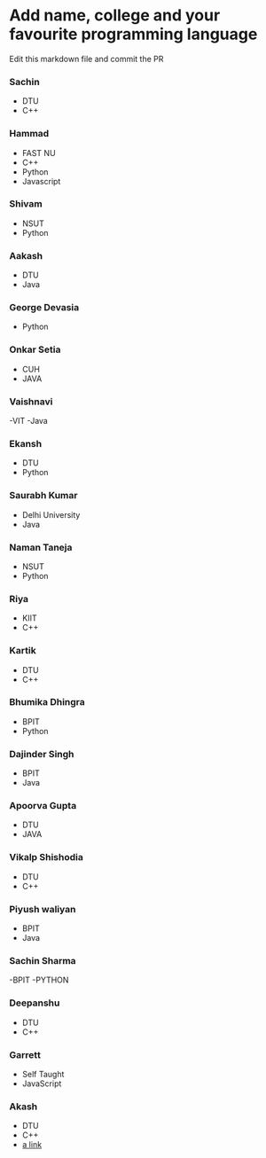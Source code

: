 # Add name, college and your favourite programming language

Edit this markdown file and commit the PR

### Sachin
- DTU
- C++

### Hammad
- FAST NU
- C++ 
- Python 
- Javascript

### Shivam
- NSUT
- Python

### Aakash
- DTU
- Java

### George Devasia
- Python


### Onkar Setia
- CUH
- JAVA

### Vaishnavi
-VIT
-Java

### Ekansh
- DTU
- Python

### Saurabh Kumar
- Delhi University
- Java

### Naman Taneja
- NSUT
- Python

 ### Riya
 - KIIT
 - C++

 ### Kartik
 - DTU
 - C++

### Bhumika Dhingra
 - BPIT
 - Python

### Dajinder Singh
 - BPIT
 - Java

### Apoorva Gupta
 - DTU
 - JAVA

### Vikalp Shishodia
 - DTU
 - C++

### Piyush waliyan
 - BPIT
 - Java

### Sachin Sharma
 -BPIT
 -PYTHON

### Deepanshu
 - DTU
 - C++

### Garrett
- Self Taught
- JavaScript

### Akash
- DTU
- C++
- [a link](https://github.com/aakashkumarjee)
